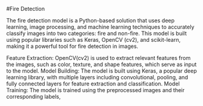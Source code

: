 #Fire Detection

The fire detection model is a Python-based solution that uses deep learning, image processing, and machine learning techniques to accurately classify images into two categories: fire and non-fire. This model is built using popular libraries such as Keras, OpenCV (cv2), and scikit-learn, making it a powerful tool for fire detection in images.

Feature Extraction: OpenCV(cv2) is used to extract relevant features from the images, such as color, texture, and shape features, which serve as input to the model.
Model Building: The model is built using Keras, a popular deep learning library, with multiple layers including convolutional, pooling, and fully connected layers for feature extraction and classification.
Model Training: The model is trained using the preprocessed images and their corresponding labels,
